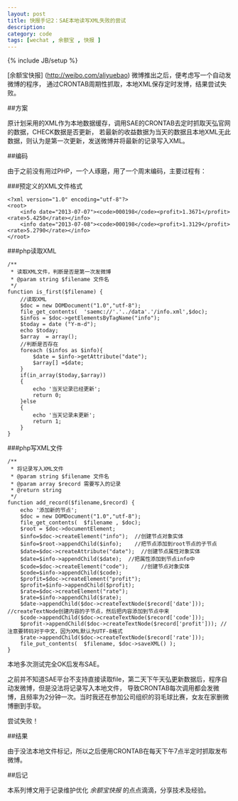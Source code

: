 ```yaml
---
layout: post
title: 快报手记2：SAE本地读写XML失败的尝试
description: 
category: code
tags: [wechat , 余额宝 , 快报 ]
---
```

{% include JB/setup %}


[余额宝快报] (http://weibo.com/aliyuebao) 微博推出之后，便考虑写一个自动发微博的程序，
通过CRONTAB周期性抓取，本地XML保存定时发博，结果尝试失败。 


##方案

原计划采用的XML作为本地数据缓存，调用SAE的CRONTAB去定时抓取天弘官网的数据，CHECK数据是否更新，
若最新的收益数据为当天的数据且本地XML无此数据，则认为是第一次更新，发送微博并将最新的记录写入XML。


##编码

由于之前没有用过PHP，一个人琢磨，用了一个周末编码，主要过程有：

###预定义的XML文件格式

	<?xml version="1.0" encoding="utf-8"?>
	<root>
		<info date="2013-07-07"><code>000198</code><profit>1.3671</profit><rate>5.4250</rate></info>
		<info date="2013-07-08"><code>000198</code><profit>1.3129</profit><rate>5.2790</rate></info>
    </root>


###php读取XML


	/**
	 * 读取XML文件，判断是否是第一次发微博
	 * @param string $filename 文件名
	 */
	function is_first($filename) {
		//读取XML
		$doc = new DOMDocument("1.0","utf-8");
		file_get_contents(  'saemc://'.'../data'.'/info.xml',$doc);
		$infos = $doc->getElementsByTagName("info");
		$today = date ("Y-m-d");
		echo $today;
		$array  = array();
		//判断是否存在
		foreach ($infos as $info){
			$date = $info->getAttribute("date");
			$array[] =$date;
		}
		if(in_array($today,$array))
		{
			echo '当天记录已经更新';
			return 0;  
		}else
		{
			echo '当天记录未更新';
			return 1;
		}
	}



###php写XML文件

	/**
	 * 将记录写入XML文件
	 * @param string $filename 文件名
	 * @param array $record 需要写入的记录
	 * @return string
	 */
	function add_record($filename,$record) {
		echo '添加新的节点';
		$doc = new DOMDocument("1.0","utf-8");
		file_get_contents(  $filename , $doc);
		$root = $doc->documentElement;
		$info=$doc->createElement("info");  //创建节点对象实体
		$info=$root->appendChild($info);    //把节点添加到root节点的子节点
		$date=$doc->createAttribute("date");  //创建节点属性对象实体
		$date=$info->appendChild($date);  //把属性添加到节点info中	
		$code=$doc->createElement("code");    //创建节点对象实体
		$code=$info->appendChild($code);
		$profit=$doc->createElement("profit");
		$profit=$info->appendChild($profit);
		$rate=$doc->createElement("rate");
		$rate=$info->appendChild($rate);
		$date->appendChild($doc->createTextNode($record['date']));  //createTextNode创建内容的子节点，然后把内容添加到节点中来
		$code->appendChild($doc->createTextNode($record['code']));
		$profit->appendChild($doc->createTextNode($record['profit'])); //注意要转码对于中文，因为XML默认为UTF-8格式
		$rate->appendChild($doc->createTextNode($record['rate']));
		file_put_contents(  $filename, $doc->saveXML() );
	}


本地多次测试完全OK后发布SAE。

之前并不知道SAE平台不支持直接读取file，第二天下午天弘更新数据后，程序自动发微博，但是没法将记录写入本地文件，
导致CRONTAB每次调用都会发微博，且频率为2分钟一次。当时我还在参加公司组织的羽毛球比赛，女友在家删微博删到手软。

尝试失败！


##结果

由于没法本地文件标记，所以之后便用CRONTAB在每天下午7点半定时抓取发布微博。


##后记

本系列博文用于记录维护优化 _余额宝快报_ 的点点滴滴，分享技术及经验。